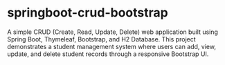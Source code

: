 # springboot-crud-bootstrap
A simple CRUD (Create, Read, Update, Delete) web application built using Spring Boot, Thymeleaf, Bootstrap, and H2 Database. This project demonstrates a student management system where users can add, view, update, and delete student records through a responsive Bootstrap UI.
